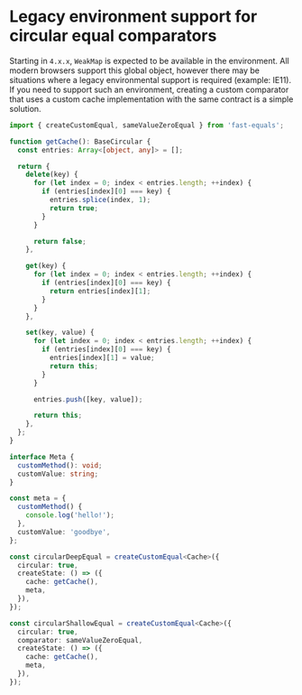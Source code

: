 # Legacy environment support for circular equal comparators

Starting in `4.x.x`, `WeakMap` is expected to be available in the environment. All modern browsers support this global object, however there may be situations where a legacy environmental support is required (example: IE11). If you need to support such an environment, creating a custom comparator that uses a custom cache implementation with the same contract is a simple solution.

```ts
import { createCustomEqual, sameValueZeroEqual } from 'fast-equals';

function getCache(): BaseCircular {
  const entries: Array<[object, any]> = [];

  return {
    delete(key) {
      for (let index = 0; index < entries.length; ++index) {
        if (entries[index][0] === key) {
          entries.splice(index, 1);
          return true;
        }
      }

      return false;
    },

    get(key) {
      for (let index = 0; index < entries.length; ++index) {
        if (entries[index][0] === key) {
          return entries[index][1];
        }
      }
    },

    set(key, value) {
      for (let index = 0; index < entries.length; ++index) {
        if (entries[index][0] === key) {
          entries[index][1] = value;
          return this;
        }
      }

      entries.push([key, value]);

      return this;
    },
  };
}

interface Meta {
  customMethod(): void;
  customValue: string;
}

const meta = {
  customMethod() {
    console.log('hello!');
  },
  customValue: 'goodbye',
};

const circularDeepEqual = createCustomEqual<Cache>({
  circular: true,
  createState: () => ({
    cache: getCache(),
    meta,
  }),
});

const circularShallowEqual = createCustomEqual<Cache>({
  circular: true,
  comparator: sameValueZeroEqual,
  createState: () => ({
    cache: getCache(),
    meta,
  }),
});
```
